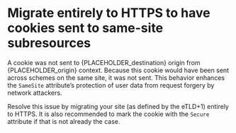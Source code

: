 # Migrate entirely to HTTPS to have cookies sent to same-site subresources

A cookie was not sent to {PLACEHOLDER_destination} origin from {PLACEHOLDER_origin} context. Because this cookie would have been sent across schemes on the same site, it was not sent. This behavior enhances the `SameSite` attribute’s protection of user data from request forgery by network attackers.

Resolve this issue by migrating your site (as defined by the eTLD+1) entirely to HTTPS. It is also recommended to mark the cookie with the `Secure` attribute if that is not already the case.
